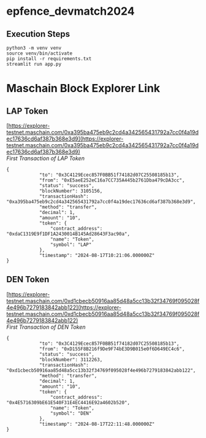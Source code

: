 # epfence_devmatch2024

## Execution Steps
```
python3 -m venv venv
source venv/bin/activate
pip install -r requirements.txt
streamlit run app.py
```
# Maschain Block Explorer Link
## LAP Token  
[https://explorer-testnet.maschain.com/0xa395ba475eb9c2cd4a342565431792a7cc0f4a19dec17636cd6af387b368e3d9](https://explorer-testnet.maschain.com/0xa395ba475eb9c2cd4a342565431792a7cc0f4a19dec17636cd6af387b368e3d9)  
*First Transaction of LAP Token*
```
{
            "to": "0x3C4129Ecec857F0BB51f74182d07C25508185b13",
            "from": "0xE5aeE252eC16a7CC735A445b2761Dba479cDA3cc",
            "status": "success",
            "blockNumber": 3105156,
            "transactionHash": "0xa395ba475eb9c2cd4a342565431792a7cc0f4a19dec17636cd6af387b368e3d9",
            "method": "transfer",
            "decimal": 1,
            "amount": "10",
            "token": {
                "contract_address": "0xdaC1319E9f1DF1A2430014B145Ad28643F3ac90a",
                "name": "Token",
                "symbol": "LAP"
            },
            "timestamp": "2024-08-17T10:21:06.000000Z"
}
```

## DEN Token
[https://explorer-testnet.maschain.com/0xd1cbecb50916aa85d48a5cc13b32f34769f095028f4e496b7279183842abb122](https://explorer-testnet.maschain.com/0xd1cbecb50916aa85d48a5cc13b32f34769f095028f4e496b7279183842abb122)  
*First Transaction of DEN Token*
```
{
            "to": "0x3C4129Ecec857F0BB51f74182d07C25508185b13",
            "from": "0xD155F8B216f9De9F74bE3D9B015e0f6D649EC4c6",
            "status": "success",
            "blockNumber": 3112263,
            "transactionHash": "0xd1cbecb50916aa85d48a5cc13b32f34769f095028f4e496b7279183842abb122",
            "method": "transfer",
            "decimal": 1,
            "amount": "10",
            "token": {
                "contract_address": "0x4E5716309bE61E540F31E4EC4416E92a4602b520",
                "name": "Token",
                "symbol": "DEN"
            },
            "timestamp": "2024-08-17T22:11:48.000000Z"
}
```
